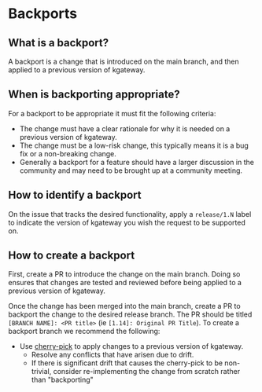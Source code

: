 # Backports

## What is a backport?
A backport is a change that is introduced on the main branch, and then applied to a previous version of kgateway.

## When is backporting appropriate?
For a backport to be appropriate it must fit the following criteria:
- The change must have a clear rationale for why it is needed on a previous version of kgateway.
- The change must be a low-risk change, this typically means it is a bug fix or a non-breaking change.
- Generally a backport for a feature should have a larger discussion in the community and may need to be brought up at a community meeting.

## How to identify a backport
On the issue that tracks the desired functionality, apply a `release/1.N` label to indicate the version of kgateway you wish the request to be supported on.


## How to create a backport
First, create a PR to introduce the change on the main branch. Doing so ensures that changes are tested and reviewed before being applied to a previous version of kgateway. 

Once the change has been merged into the main branch, create a PR to backport the change to the desired release branch. The PR should be titled `[BRANCH NAME]: <PR title>` (ie `[1.14]: Original PR Title`). To create a backport branch we recommend the following:
- Use [cherry-pick](https://git-scm.com/docs/git-cherry-pick) to apply changes to a previous version of kgateway.
  - Resolve any conflicts that have arisen due to drift.
  - If there is significant drift that causes the cherry-pick to be non-trivial, consider re-implementing the change from scratch rather than "backporting"